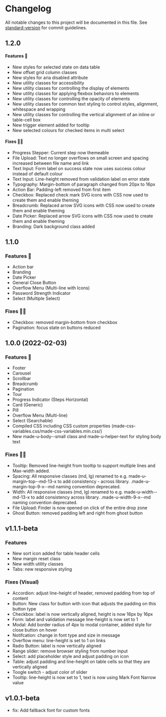 # Changelog

All notable changes to this project will be documented in this file. See [standard-version](https://github.com/conventional-changelog/standard-version) for commit guidelines.

## 1.2.0

#### Features 🚀

- New styles for selected state on data table
- New offset grid column classes
- New styles for aria disabled attribute
- New utility classes for accessibility
- New utility classes for controlling the display of elements
- New utility classes for applying flexbox behaviors to elements
- New utility classes for controlling the opacity of elements
- New utility classes for common text styling to control styles, alignment, whitespace and wrapping
- New utility classes for controlling the vertical alignment of an inline or table-cell box
- New trigger element added for tooltip
- New selected colours for checked items in multi select

#### Fixes  🎨🐛

- Progress Stepper: Current step now themeable
- File Upload: Text no longer overflows on small screen and spacing increased between file name and link
- Text Input: Form label on success state now uses success colour instead of default colour
- Text Input: Line-height removed from validation label on error state
- Typography: Margin-bottom of paragraph changed from 20px to 16px
- Action Bar: Padding-left removed from first item
- Checkbox: Replaced check mark SVG icons with CSS now used to create them and enable theming
- Breadcrumb: Replaced arrow SVG icons with CSS now used to create them and enable theming
- Date Picker: Replaced arrow SVG icons with CSS now used to create them and enable theming
- Branding: Dark background class added

## 1.1.0 

### Features 🚀
- Action bar
- Branding
- Date Picker
- General Close Button
- Overflow Menu (Multi-line with Icons)
- Password Strength Indicator
- Select (Multiple Select)

### Fixes 🎨🐛
- Checkbox: removed margin-bottom from checkbox
- Pagination: focus state on buttons reduced

## 1.0.0 (2022-02-03)

### Features 🚀
- Footer
- Carousel
- Scrollbar
- Breadcrumb
- Pagination
- Tour
- Progress Indicator (Steps Horizontal)
- Card (Generic)
- Pill
- Overflow Menu (Multi-line)
- Select (Searchable)
- Compiled CSS including CSS custom properties (made-css-variables.css/made-css-variables.min.css/)
- New made-u-body--small class and made-u-helper-text for styling body text

### Fixes 🎨🐛
- Tooltip: Removed line-height from tooltip to support multiple lines and Max-width added.
- Spacing: All responsive classes (md, lg) renamed to e.g. made-u-margin-top--md-13-x to add consistency - across library. .made-u-margin-top-9-x--md naming convention deprecated.
- Width: All responsive classes (md, lg) renamed to e.g. made-u-width--md-13-x to add consistency across library. .made-u-width-9-x--md naming convention deprecated.
- File Upload: Finder is now opened on click of the entire drop zone
- Ghost Button: removed padding left and right from ghost button

## v1.1.1-beta

### Features

- New sort icon added for table header cells
- New margin reset class
- New width utility classes
- Tabs: new responsive styling

### Fixes (Visual)

- Accordion: adjust line-height of header, removed padding from top of content
- Button: New class for button with icon that adjusts the padding on this button type
- Checkbox: label is now vertically aligned, height is now 16px by 16px
- Form: label and validation message line-height is now set to 1
- Modal: Add border radius of 4px to modal container, added style for close button on hover
- Notifcation: change in font type and size in message
- Overflow menu: line-height is set to 1 on links
- Radio Button: label is now vertically aligned
- Range slider: remove browser styling from number input
- Select: add placeholder style and adjust padding on icon
- Table: adjust padding and line-height on table cells so that they are vertically aligned
- Toogle switch - adjust color of slider
- Tooltip: line-height is now set to 1, text is now using Mark Font Narrow value

## v1.0.1-beta

- fix: Add fallback font for custom fonts

